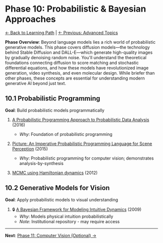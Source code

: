 # Phase 10: Probabilistic & Bayesian Approaches

[← Back to Learning Path](../learning-path.md) | [← Previous: Advanced Topics](phase-09-advanced.md)

**Phase Overview**: Beyond language models lies a rich world of probabilistic generative models. This phase covers diffusion models—the technology behind Stable Diffusion and DALL-E—which generate high-quality images by gradually denoising random noise. You'll understand the theoretical foundations connecting diffusion to score matching and stochastic differential equations, and how these models have revolutionized image generation, video synthesis, and even molecular design. While briefer than other phases, these concepts are essential for understanding modern generative AI beyond just text.

## 10.1 Probabilistic Programming
**Goal**: Build probabilistic models programmatically

1. [A Probabilistic Programming Approach to Probabilistic Data Analysis](https://papers.nips.cc/paper/6060-a-probabilistic-programming-approach-to-probabilistic-data-analysis.pdf) (2016)
   - *Why*: Foundation of probabilistic programming

2. [Picture: An Imperative Probabilistic Programming Language for Scene Perception](https://openaccess.thecvf.com/content_cvpr_2015/papers/Kulkarni_Picture_A_Probabilistic_2015_CVPR_paper.pdf) (2015)
   - *Why*: Probabilistic programming for computer vision; demonstrates analysis-by-synthesis

3. [MCMC using Hamiltonian dynamics](https://arxiv.org/abs/1206.1901) (2012)

## 10.2 Generative Models for Vision
**Goal**: Apply probabilistic models to visual understanding

1. 🔒 [A Bayesian Framework for Modeling Intuitive Dynamics](https://cocosci.berkeley.edu/tom/papers/collisions.pdf) (2009)
   - *Why*: Models physical intuition probabilistically
   - *Note*: Institutional repository - may require access

---

**Next**: [Phase 11: Computer Vision (Optional) →](phase-11-vision.md)
